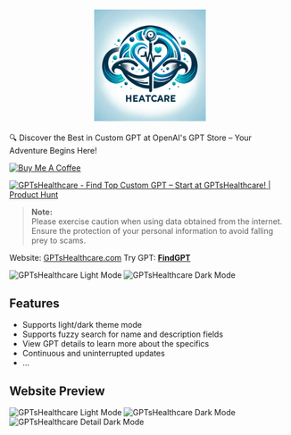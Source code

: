 <h3 align="center">
<img width="200" src="./public/GPTsHealthcare.png">
</h3>

🔍 Discover the Best in Custom GPT at OpenAI's GPT Store – Your Adventure Begins Here!

<a href="https://www.buymeacoffee.com/lencx" target="_blank"><img src="https://cdn.buymeacoffee.com/buttons/v2/default-blue.png" alt="Buy Me A Coffee" style="height: 40px !important;width: 145px !important;" ></a>

<a href="https://www.producthunt.com/posts/GPTsHealthcare?utm_source=badge-featured&utm_medium=badge&utm_souce=badge-GPTsHealthcare" target="_blank"><img src="https://api.producthunt.com/widgets/embed-image/v1/featured.svg?post_id=424710&theme=light" alt="GPTsHealthcare - Find&#0032;Top&#0032;Custom&#0032;GPT&#0032;–&#0032;Start&#0032;at&#0032;GPTsHealthcare&#0033; | Product Hunt" style="width: 250px; height: 54px;" width="250" height="54" /></a>

> **Note:**\
> Please exercise caution when using data obtained from the internet. Ensure the protection of your personal information to avoid falling prey to scams.

Website: [GPTsHealthcare.com](https://GPTsHealthcare.com)
Try GPT: **[FindGPT](https://chat.openai.com/g/g-e2bIguMqf-findgpt)**

![GPTsHealthcare Light Mode](assets/4.png)
![GPTsHealthcare Dark Mode](assets/5.png)

## Features

- Supports light/dark theme mode
- Supports fuzzy search for name and description fields
- View GPT details to learn more about the specifics
- Continuous and uninterrupted updates
- ...

## Website Preview

![GPTsHealthcare Light Mode](assets/1.png)
![GPTsHealthcare Dark Mode](assets/2.png)
![GPTsHealthcare Detail Dark Mode](assets/3.png)
